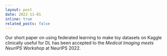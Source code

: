 ```yaml
---
layout: post
date: 2022-11-01
inline: true
related_posts: false
---
```


Our short paper on using federated learning to make toy datasets on Kaggle clinically useful for DL has been accepted to the <em>Medical Imaging meets NeurIPS Workshop</em> at NeurIPS 2022.

